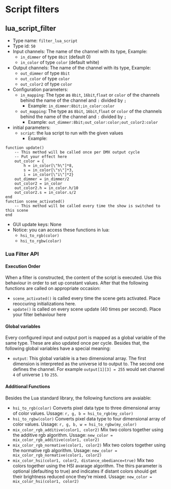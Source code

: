 # Script filters

## lua_script_filter
 - Type name: `filter_lua_script`
 - Type id: `50`
 - Input channels:
    The name of the channel  with its type, Example:
    * `in_dimmer` of type `8bit` (default 0)
    * `in_color` of type `color` (default white)
 - Output channels:
    The name of the channel  with its type, Example:
      * `out_dimmer` of type `8bit`
      * `out_color` of type `color`
      * `out_color2` of type `color`
 - Configuration parameters:
    * `in_mapping`: The type as `8bit`, `16bit`,`float` or `color` of the channels behind the name of the channel and `:` divided by `;`
      * Example: `in_dimmer:8bit;in_color:color`
    * `out_mapping`: The type as `8bit`, `16bit`,`float` or `color` of the channels behind the name of the channel and `:` divided by `;`
      * Example: `out_dimmer:8bit;out_color:color;out_color2:color`
 - initial parameters:
    * `script`: the lua script to run with the given values
      - Example:
```
function update()
    -- This method will be called once per DMX output cycle
    -- Put your effect here
    out_color = {
        h = in_color[\"h\"]*8,
        s = in_color[\"s\"]*3,
        i = in_color[\"i\"]*2}
    out_dimmer = in_dimmer/2
    out_color2 = in_color
    out_color2.h = in_color.h/10
    out_color2.s = in_color.s/2
end
function scene_activated()
    -- This method will be called every time the show is switched to this scene
end
```
 - GUI update keys: None
 - Notice: you can access these functions in lua:
    - `hsi_to_rgb(color)`
    - `hsi_to_rgbw(color)`

### Lua Filter API

#### Execution Order
When a filter is constructed, the content of the script is executed. Use this behaviour in order to set up constant values.
After that the following functions are called on appropriate occasion:
 * `scene_activated()` is called every time the scene gets activated. Place reoccuring initializations here.
 * `update()` is called on every scene update (40 times per second). Place your filter behaviour here

#### Global variables
Every configured input and output port is mapped as a global variable of the same type. These are also updated once per cycle.
Besides that, the following global variables have a special meaning:
 * `output`: This global variable is a two dimensional array. The first dimension is interpreted as the universe id to output to.
   The second one defines the channel. For example `output[1][3] = 255` would set channel `4` of universe `1` to `255`.

#### Additional Functions
Besides the Lua standard library, the following functions are avaiable:
 * `hsi_to_rgb(color)` Converts pixel data type to three dimensional array of color values. Ussage: `r, g, b = hsi_to_rgb(my_color)`
 * `hsi_to_rgbw(color)` Converts pixel data type to four dimensional array of color values. Ussage: `r, g, b, w = hsi_to_rgbw(my_color)`
 * `mix_color_rgb_additive(color1, color2)` Mix two colors together using the additive rgb algorithm. Ussage: `new_color = mix_color_rgb_additive(color1, color2)`
 * `mix_color_rgb_normative(color1, color2)` Mix two colors together using the normative rgb algorithm. Ussage: `new_color = mix_color_rgb_normative(color1, color2)`
 * `mix_color_hsi(color1, color2, distance_obediance=true)` Mix two colors together using the HSI avarage algorithm. The thirs parameter is optional (defaulting to true) and indicates if distant colors should get their brightness reduced once they're mixed. Ussage: `new_color = mix_color_hsi(color1, color2)`
